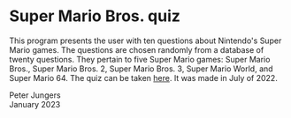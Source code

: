 # Super Mario Bros. quiz

This program presents the user with ten questions about Nintendo's Super Mario games. The questions are chosen randomly from a database of twenty questions. They pertain to five Super Mario games: Super Mario Bros., Super Mario Bros. 2, Super Mario Bros. 3, Super Mario World, and Super Mario 64. The quiz can be taken [here](https://replit.com/@peterjungers/supermariobrosquiz). It was made in July of 2022.

Peter Jungers  
January 2023